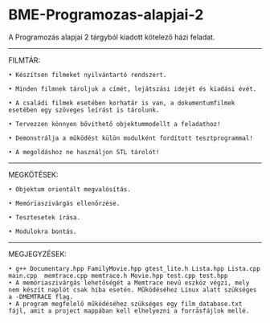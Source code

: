 # BME-Programozas-alapjai-2
A Programozás alapjai 2 tárgyból kiadott kötelező házi feladat. 
____________________________________________________________________________________________________________________________________________________________________

FILMTÁR:

    • Készítsen filmeket nyilvántartó rendszert. 
      
    • Minden filmnek tároljuk a címét, lejátszási idejét és kiadási évét. 
      
    • A családi filmek esetében korhatár is van, a dokumentumfilmek esetében egy szöveges leírást is tárolunk. 
      
    • Tervezzen könnyen bővíthető objektummodellt a feladathoz!
      
    • Demonstrálja a működést külön modulként fordított tesztprogrammal! 
      
    • A megoldáshoz ne használjon STL tárolót!
    
____________________________________________________________________________________________________________________________________________________________________

MEGKÖTÉSEK:

    • Objektum orientált megvalósítás.
    
    • Memóriaszivárgás ellenőrzése.
    
    • Tesztesetek írása.
    
    • Modulokra bontás.
____________________________________________________________________________________________________________________________________________________________________

MEGJEGYZÉSEK:

    • g++ Documentary.hpp FamilyMovie.hpp gtest_lite.h Lista.hpp Lista.cpp main.cpp  memtrace.cpp memtrace.h Movie.hpp test.cpp test.hpp
    • A memóriaszivárgás lehetőségét a Memtrace nevű eszköz végzi, mely nem készít naplót csak hiba esetén. Működéséhez Linux alatt szükséges a -DMEMTRACE flag.
    • A program megfelelő működéséhez szükséges egy film_database.txt fájl, amit a project mappában kell elhelyezni a forrásfájlok mellé.


